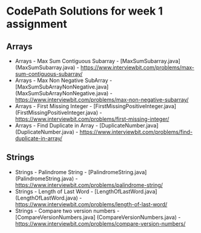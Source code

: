 # CodePath Solutions for week 1 assignment

## Arrays

* Arrays - Max Sum Contiguous Subarray - [MaxSumSubarray.java] (MaxSumSubarray.java) - https://www.interviewbit.com/problems/max-sum-contiguous-subarray/
* Arrays - Max Non Negative SubArray - [MaxSumSubArrayNonNegative.java] (MaxSumSubArrayNonNegative.java) - https://www.interviewbit.com/problems/max-non-negative-subarray/
* Arrays - First Missing Integer - [FirstMissingPositiveInteger.java] (FirstMissingPositiveInteger.java) - https://www.interviewbit.com/problems/first-missing-integer/
* Arrays - Find Duplicate in Array - [DuplicateNumber.java] (DuplicateNumber.java) - https://www.interviewbit.com/problems/find-duplicate-in-array/

## Strings

* Strings - Palindrome String - [PalindromeString.java] (PalindromeString.java) - https://www.interviewbit.com/problems/palindrome-string/
* Strings - Length of Last Word - [LengthOfLastWord.java] (LengthOfLastWord.java) - https://www.interviewbit.com/problems/length-of-last-word/
* Strings - Compare two version numbers - [CompareVersionNumbers.java] (CompareVersionNumbers.java) - https://www.interviewbit.com/problems/compare-version-numbers/